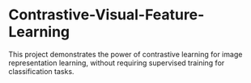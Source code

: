 # Contrastive-Visual-Feature-Learning
This project demonstrates the power of contrastive learning for image representation learning, without requiring supervised training for classification tasks.
